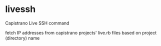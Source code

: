 # livessh
Capistrano Live SSH command

fetch IP addresses from capistrano projects' live.rb files based on project (directory) name
